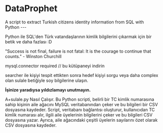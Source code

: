 # DataProphet
A script to extract Turkish citizens identity information from SQL with Python --- 

Python ile SQL'den Türk vatandaşlarının kimlik bilgilerini çıkarmak için bir betik ve daha fazlası :D

"Success is not final, failure is not fatal: It is the courage to continue that counts." - Winston Churchill

mysql.connector required // bu kütüpaneyi indirin

searcher ile kişiyi tespit ettikten sonra hedef kişiyi sorgu veya daha complex olan sulale betiğiyle soy bilgilerine ulaşın.

**İşinize yaradıysa yıldızlamayı unutmayın.**

A+sulale.py Nasıl Çalışır.
Bu Python scripti, belirli bir TC kimlik numarasına sahip kişinin aile ağacını MySQL veritabanından çeker ve bu bilgileri bir CSV dosyasına kaydeder. Script, veritabanı bağlantısı oluşturur, kullanıcıdan TC kimlik numarası alır, ilgili aile üyelerinin bilgilerini çeker ve bu bilgileri CSV dosyasına yazar. Ayrıca, aile ağacındaki çeşitli üyelerin sayılarını özet olarak CSV dosyasına kaydeder.
